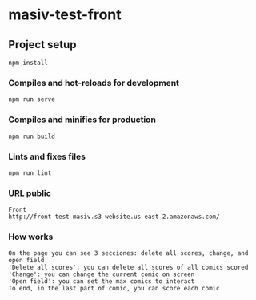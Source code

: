# masiv-test-front

## Project setup
```
npm install
```

### Compiles and hot-reloads for development
```
npm run serve
```

### Compiles and minifies for production
```
npm run build
```

### Lints and fixes files
```
npm run lint
```

### URL public
```
Front
http://front-test-masiv.s3-website.us-east-2.amazonaws.com/
```

### How works
```
On the page you can see 3 secciones: delete all scores, change, and open field
'Delete all scores': you can delete all scores of all comics scored
'Change': you can change the current comic on screen
'Open field': you can set the max comics to interact
To end, in the last part of comic, you can score each comic
```